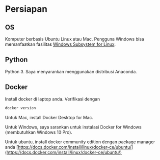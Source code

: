 # Persiapan

## OS

Komputer berbasis Ubuntu Linux atau Mac.
Pengguna Windows bisa memanfaatkan fasilitas [Windows Subsystem for Linux](https://aka.ms/wsl2).

## Python

Python 3. Saya menyarankan menggunakan distribusi Anaconda.

## Docker

Install docker di laptop anda. Verifikasi dengan

```bash
docker version
```

Untuk Mac, install Docker Desktop for Mac.

Untuk Windows, saya sarankan untuk instalasi Docker for Windows (membutuhkan Windows 10 Pro).

Untuk ubuntu, install docker community edition dengan package manager anda [https://docs.docker.com/install/linux/docker-ce/ubuntu/](https://docs.docker.com/install/linux/docker-ce/ubuntu/)